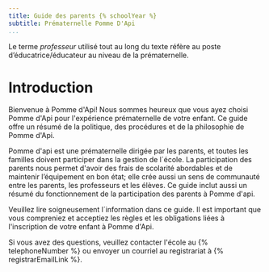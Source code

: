 ```yaml
---
title: Guide des parents {% schoolYear %}
subtitle: Prématernelle Pomme D'Api
...
```


<!--infoBox-->
Le terme _professeur_ utilisé tout au long du texte réfère au poste d’éducatrice/éducateur au niveau de la prématernelle.
<!--/infoBox-->

# Introduction

Bienvenue à Pomme d'Api! Nous sommes heureux que vous ayez choisi Pomme d'Api pour l'expérience prématernelle de votre enfant. Ce guide offre un résumé de la politique, des procédures et de la philosophie de Pomme d'Api.

Pomme d'api est une prématernelle dirigée par les parents, et toutes les familles doivent participer dans la gestion de l´école. La participation des parents nous permet d'avoir des frais de scolarité abordables et de maintenir l’équipement en bon état; elle crée aussi un sens de communauté entre les parents, les professeurs et les élèves. Ce guide inclut aussi un résumé du fonctionnement de la participation des parents à Pomme d'api.

Veuillez lire soigneusement l´information dans ce guide. Il est important que vous compreniez et acceptiez les règles et les obligations liées à l'inscription de votre enfant à Pomme d'Api.

Si vous avez des questions, veuillez contacter l'école au {% telephoneNumber %} ou envoyer un courriel au registrariat à {% registrarEmailLink %}.